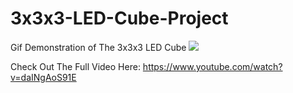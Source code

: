 # 3x3x3-LED-Cube-Project

Gif Demonstration of The 3x3x3 LED Cube
![](3x3x3_LED_Cube_Demo.gif)

Check Out The Full Video Here:
https://www.youtube.com/watch?v=daINgAoS91E


